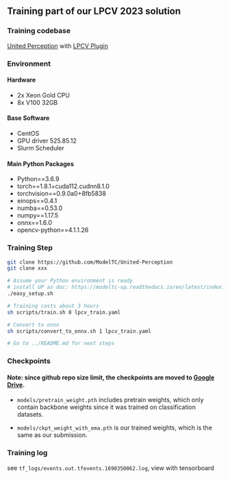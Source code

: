 ## Training part of our LPCV 2023 solution

### Training codebase

[United Perception](https://github.com/ModelTC/United-Perception) with [LPCV Plugin]()

### Environment

#### Hardware
- 2x Xeon Gold CPU
- 8x V100 32GB

#### Base Software
- CentOS
- GPU driver 525.85.12
- Slurm Scheduler

#### Main Python Packages
- Python==3.6.9
- torch==1.8.1+cuda112.cudnn8.1.0
- torchvision==0.9.0a0+8fb5838
- einops==0.4.1
- numba==0.53.0 
- numpy==1.17.5
- onnx==1.6.0
- opencv-python==4.1.1.26

### Training Step
```bash
git clone https://github.com/ModelTC/United-Perception
git clone xxx

# Assume your Python environment is ready
# install UP as doc: https://modeltc-up.readthedocs.io/en/latest/index.html
./easy_setup.sh

# Training costs about 3 hours 
sh scripts/train.sh 8 lpcv_train.yaml

# Convert to onnx
sh scripts/convert_to_onnx.sh 1 lpcv_train.yaml

# Go to ../README.md for next steps 
```

### Checkpoints 

#### Note: since github repo size limit, the checkpoints are moved to [Google Drive](https://drive.google.com/drive/folders/1IcTfaAnL1sRl8hx2k2BpYNIGK-UJe-bm?usp=drive_link).

- `models/pretrain_weight.pth` includes pretrain weights, which only contain backbone weights since it was trained on classification datasets.

- `models/ckpt_weight_with_ema.pth` is our trained weights, which is the same as our submission.

### Training log
see `tf_logs/events.out.tfevents.1690350062.log`, view with tensorboard


